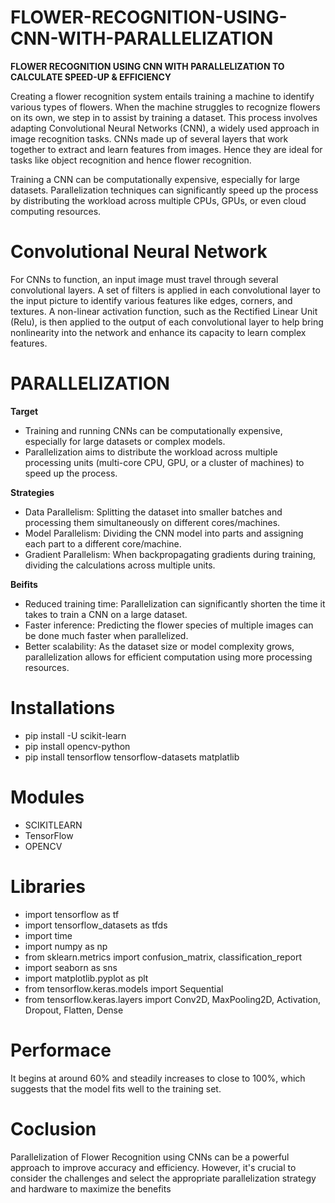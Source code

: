 # FLOWER-RECOGNITION-USING-CNN-WITH-PARALLELIZATION
**FLOWER RECOGNITION USING CNN WITH PARALLELIZATION TO CALCULATE SPEED-UP & EFFICIENCY**

Creating a flower recognition system entails training a machine to identify various types of flowers. When the machine struggles to recognize flowers on its own, we step in to assist by training  a dataset. This process   involves adapting Convolutional Neural Networks (CNN), a widely  used approach  in image recognition tasks. CNNs made  up of several layers that work together to extract and learn features from images. Hence they are ideal for tasks like object recognition and hence flower recognition. 

Training a CNN can be  computationally expensive, especially for  large datasets. Parallelization  techniques can significantly  speed up the process by distributing  the workload across multiple CPUs, GPUs, or even cloud computing resources.

# Convolutional Neural Network

For CNNs to function, an input image must travel through several convolutional layers. A set of filters is applied in each convolutional layer to the input picture to identify various features like edges, corners, and textures. A non-linear activation function, such as the Rectified Linear Unit (Relu), is then applied to the output of each convolutional layer to help bring nonlinearity into the network and enhance its capacity to learn complex features.

# PARALLELIZATION

**Target** 

* Training and running CNNs can be computationally expensive, especially for large datasets or complex models. 
* Parallelization aims to distribute the workload across multiple processing units (multi-core CPU, GPU, or a cluster of machines) to speed up the process.

**Strategies**

* Data Parallelism: Splitting the dataset into smaller batches and processing them simultaneously on different cores/machines.
* Model Parallelism: Dividing the CNN model into parts and assigning each part to a different core/machine.
* Gradient Parallelism: When backpropagating gradients during training, dividing the calculations across multiple units.

**Beifits**

* Reduced training time: Parallelization can significantly shorten the time it takes to train a CNN on a large dataset.
* Faster inference: Predicting the flower species of multiple images can be done much faster when parallelized.
* Better scalability: As the dataset size or model complexity grows, parallelization allows for efficient computation using more processing resources.


# Installations

* pip install -U scikit-learn
* pip install opencv-python
* pip install tensorflow tensorflow-datasets matplatlib


# Modules

* SCIKITLEARN
* TensorFlow
* OPENCV

# Libraries

* import tensorflow as tf
* import tensorflow_datasets as tfds
* import time
* import numpy as np
* from sklearn.metrics import confusion_matrix, classification_report
* import seaborn as sns
* import matplotlib.pyplot as plt
* from tensorflow.keras.models import Sequential
* from tensorflow.keras.layers import Conv2D, MaxPooling2D, Activation, Dropout, Flatten, Dense


# Performace
It begins at around 60% and steadily increases to close to 100%, which suggests that the model fits well to the training set.


# Coclusion
Parallelization of Flower Recognition using CNNs can be a powerful approach to improve accuracy and efficiency. However, it's crucial to consider the challenges and select the appropriate parallelization strategy and hardware to maximize the benefits
